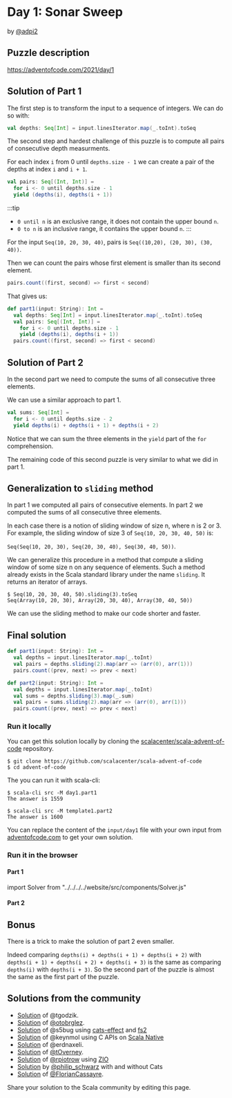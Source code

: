 # Day 1: Sonar Sweep 
by [@adpi2](https://twitter.com/adrienpi2)

## Puzzle description

https://adventofcode.com/2021/day/1

## Solution of Part 1

The first step is to transform the input to a sequence of integers.
We can do so with:
```scala
val depths: Seq[Int] = input.linesIterator.map(_.toInt).toSeq
```

The second step and hardest challenge of this puzzle is to compute all pairs of consecutive depth measurments.

For each index `i` from 0 until `depths.size - 1` we can create a pair of the depths at index `i` and `i + 1`.

```scala
val pairs: Seq[(Int, Int)] =
  for i <- 0 until depths.size - 1
  yield (depths(i), depths(i + 1))
```

:::tip
- `0 until n` is an exclusive range, it does not contain the upper bound `n`.
- `0 to n` is an inclusive range, it contains the upper bound `n`. 
:::

For the input `Seq(10, 20, 30, 40)`, pairs is `Seq((10,20), (20, 30), (30, 40))`.

Then we can count the pairs whose first element is smaller than its second element.
```scala
pairs.count((first, second) => first < second)
```

That gives us:

```scala
def part1(input: String): Int = 
  val depths: Seq[Int] = input.linesIterator.map(_.toInt).toSeq
  val pairs: Seq[(Int, Int)] =
    for i <- 0 until depths.size - 1
    yield (depths(i), depths(i + 1))
  pairs.count((first, second) => first < second)
```

## Solution of Part 2

In the second part we need to compute the sums of all consecutive three elements.

We can use a similar approach to part 1.

```scala
val sums: Seq[Int] =
  for i <- 0 until depths.size - 2
  yield depths(i) + depths(i + 1) + depths(i + 2)
```

Notice that we can sum the three elements in the `yield` part of the `for` comprehension.

The remaining code of this second puzzle is very similar to what we did in part 1.

## Generalization to `sliding` method

In part 1 we computed all pairs of consecutive elements.
In part 2 we computed the sums of all consecutive three elements.

In each case there is a notion of sliding window of size n, where n is 2 or 3.
For example, the sliding window of size 3 of `Seq(10, 20, 30, 40, 50)` is:

`Seq(Seq(10, 20, 30), Seq(20, 30, 40), Seq(30, 40, 50))`.


We can generalize this procedure in a method that compute a sliding window of some size n on any sequence of elements.
Such a method already exists in the Scala standard library under the name `sliding`. It returns an iterator of arrays.

```
$ Seq(10, 20, 30, 40, 50).sliding(3).toSeq
Seq(Array(10, 20, 30), Array(20, 30, 40), Array(30, 40, 50))
```

We can use the sliding method to make our code shorter and faster.

## Final solution

```scala
def part1(input: String): Int = 
  val depths = input.linesIterator.map(_.toInt)
  val pairs = depths.sliding(2).map(arr => (arr(0), arr(1)))
  pairs.count((prev, next) => prev < next)

def part2(input: String): Int =
  val depths = input.linesIterator.map(_.toInt)
  val sums = depths.sliding(3).map(_.sum)
  val pairs = sums.sliding(2).map(arr => (arr(0), arr(1)))
  pairs.count((prev, next) => prev < next)
```

### Run it locally

You can get this solution locally by cloning the [scalacenter/scala-advent-of-code](https://github.com/scalacenter/scala-advent-of-code) repository.
```
$ git clone https://github.com/scalacenter/scala-advent-of-code
$ cd advent-of-code
```

The you can run it with scala-cli:
```
$ scala-cli src -M day1.part1
The answer is 1559

$ scala-cli src -M template1.part2
The answer is 1600
```

You can replace the content of the `input/day1` file with your own input from [adventofcode.com](https://adventofcode.com/2021/day/1) to get your own solution.

### Run it in the browser

#### Part 1

import Solver from "../../../../website/src/components/Solver.js"

<Solver puzzle="day1-part1"/>

#### Part 2

<Solver puzzle="day1-part2"/>

## Bonus

There is a trick to make the solution of part 2 even smaller.

Indeed comparing `depths(i) + depths(i + 1) + depths(i + 2)` with `depths(i + 1) + depths(i + 2) + depths(i + 3)` is the same as comparing `depths(i)` with `depths(i + 3)`.
So the second part of the puzzle is almost the same as the first part of the puzzle.

## Solutions from the community

- [Solution](https://github.com/tgodzik/advent-of-code/blob/main/day1/main.scala) of @tgodzik.
- [Solution](https://github.com/otobrglez/aoc2021/blob/master/src/main/scala/com/pinkstack/aoc/day01/Sonar.scala) of [@otobrglez](https://twitter.com/otobrglez).
- [Solution](https://github.com/s5bug/aoc/blob/main/src/main/scala/tf/bug/aoc/y2021/Day01.scala) of @s5bug using [cats-effect](https://index.scala-lang.org/typelevel/cats-effect/cats-effect/3.3.0?target=_3.x) and [fs2](https://index.scala-lang.org/typelevel/fs2/fs2-core/3.2.1?target=_3.x)
- [Solution](https://github.com/keynmol/advent-of-code/blob/main/2021/day1.scala) of @keynmol using C APIs on [Scala Native](https://scala-native.readthedocs.io/en/latest/index.html)
- [Solution](https://github.com/erdnaxeli/adventofcode/blob/master/2021/src/main/scala/Day1.scala) of @erdnaxeli.
- [Solution](https://github.com/tOverney/AdventOfCode2021/blob/main/src/main/scala/ch/overney/aoc/day1/) of [@tOverney](https://github.com/tOverney).
- [Solution](https://github.com/rpiotrow/advent-of-code-2021/tree/main/src/main/scala/io/github/rpiotrow/advent2021/day01) of [@rpiotrow](https://twitter.com/r_piotrow) using [ZIO](https://zio.dev)
- [Solution](https://github.com/philipschwarz/advent-of-code-2021-scala/blob/master/src/main/scala/day1) by [@philip_schwarz](https://twitter.com/philip_schwarz) with and without Cats
- [Solution](https://github.com/FlorianCassayre/AdventOfCode-2021/blob/master/src/main/scala/adventofcode/solutions/Day01.scala) of [@FlorianCassayre](https://github.com/FlorianCassayre).

Share your solution to the Scala community by editing this page.
